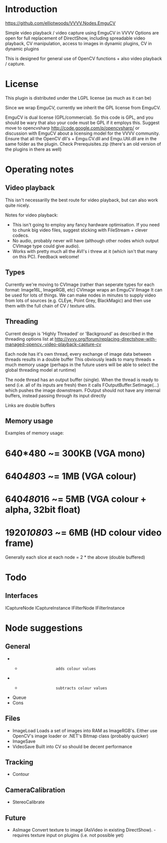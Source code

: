 Introduction
============
https://github.com/elliotwoods/VVVV.Nodes.EmguCV

Simple video playback / video capture using EmguCV in VVVV
Options are open for full replacement of DirectShow, including spreadable video playback, CV manipulation, access to images in dynamic plugins, CV in dynamic plugins

This is designed for general use of OpenCV functions + also video playback / capture.

License
=======
This plugin is distributed under the LGPL license (as much as it can be)

Since we wrap EmguCV, currently we inherit the GPL license from EmguCV.

EmguCV is dual license (GPL/commercial). So this code is GPL, and you should be wary that also your code must be GPL if it employs this.
Suggest move to opencvsharp http://code.google.com/p/opencvsharp/
or discussion with EmguCV about a licensing model for the VVVV community. 
Ensure that all the OpenCV dll's + Emgu.CV.dll and Emgu.Util.dll are in the same folder as the plugin. Check Prerequisites.zip (there's an old version of the plugins in there as well)

Operating notes
===============

Video playback
--------------
This isn't necessarilly the best route for video playback, but can also work quite nicely.

Notes for video playback:
* This isn't going to employ any fancy hardware optimisation. If you need to chunk big video files, suggest sticking with FileStream + clever codecs.
* No audio, probably never will have (although other nodes which output CVImage type could give audio).
* Works with pretty much all the AVI's i threw at it (which isn't that many on this PC). Feedback welcome!

Types
-----
Currently we're moving to CVImage (rather than seperate types for each format: Image16L, ImageRGB, etc)
CVImage wraps an EmguCV IImage
It can be used for lots of things. We can make nodes in minutes to supply video from lots of sources (e.g. CLEye, Point Grey, BlackMagic) and then use them with the full chain of CV / texture utils.


Threading
---------
Current design is 'Highly Threaded' or 'Background' as described in the threading options list at
http://vvvv.org/forum/replacing-directshow-with-managed-opencv.-video-playback-capture-cv

Each node has it's own thread, every exchange of image data between threads results in a double buffer
This obviously leads to many threads + much memory usage (perhaps in the future users will be able to select the global threading model at runtime)

The node thread has an output buffer (single).
When the thread is ready to send (i.e. all of its inputs are fresh) then it calls FOutputBuffer.SetImage(...) which pushes the image downstream.
FOutput should not have any internal buffers, instead passing through its input directly

Links are double buffers


Memory usage
------------

Examples of memory usage:
# 640*480 ~= 300KB (VGA mono)
# 640*480*3 ~= 1MB (VGA colour)
# 640*480*16 ~= 5MB (VGA colour + alpha, 32bit float)
# 1920*1080*3 ~= 6MB (HD colour video frame)

Generally each slice at each node = 2 * the above (double buffered)

Todo
====

Interfaces
----------
ICaptureNode
ICaptureInstance
IFilterNode
IFilterInstance

Node suggestions
================

General
-------
* +						adds colour values
* -						subtracts colour values
* Queue
* Cons

Files
-----
* ImageLoad				Loads a set of images into RAM as ImageRGB's. Either use OpenCV's image loader or .NET's Bitmap class (probably quicker)
* ImageSave
* VideoSave				Built into CV so should be decent performance

Tracking
--------
* Contour

CameraCalibration
-----------------
* StereoCalibrate

Future
------
* AsImage				Convert texture to image (AsVideo in existing DirectShow). - requires texture input on plugins (i.e. not possible yet)